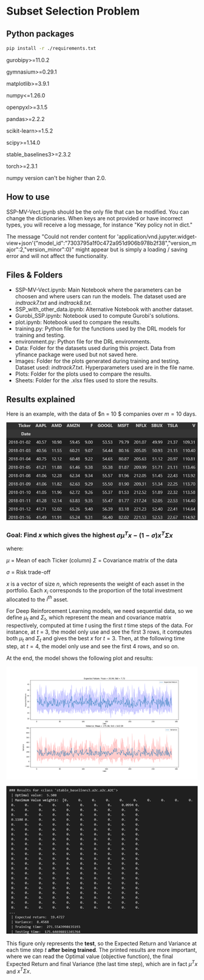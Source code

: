# Subset Selection Problem

## Python packages

```bash
pip install -r ./requirements.txt
```

gurobipy>=11.0.2

gymnasium>=0.29.1

matplotlib>=3.9.1

numpy<=1.26.0

openpyxl>=3.1.5

pandas>=2.2.2

scikit-learn>=1.5.2

scipy>=1.14.0

stable_baselines3>=2.3.2

torch>=2.3.1

numpy version can't be higher than 2.0.


## How to use

SSP-MV-Vect.ipynb should be the only file that can be modified. You can change the dictionaries. When keys are not provided or have incorrect types, you will receive a log message, for instance "Key policy not in dict."

The message "Could not render content for 'application/vnd.jupyter.widget-view+json'{"model_id":"7303795a1f0c472a951d906b978b2f38","version_major":2,"version_minor":0}" might appear but is simply a loading / saving error and will not affect the functionality.


## Files & Folders

* SSP-MV-Vect.ipynb: Main Notebook where the parameters can be choosen and where users can run the models. The dataset used are *indtrack7.txt* and *indtrack8.txt.*
* SSP_with_other_data.ipynb: Alternative Notebook with another dataset.
* Gurobi_SSP.ipynb: Notebook used to compute Gurobi's solutions.
* plot.ipynb: Notebook used to compare the results.
* training.py: Python file for the functions used by the DRL models for training and testing.
* environment.py: Python file for the DRL environments.
* Data: Folder for the datasets used during this project. Data from yfinance package were used but not saved here.
* Images: Folder for the plots generated during training and testing. Dataset used: *indtrack7.txt*. Hyperparameters used are in the file name.
* Plots: Folder for the plots used to compare the results.
* Sheets: Folder for the .xlsx files used to store the results.

## Results explained

Here is an example, with the data of $n = 10 $ companies over $m = 10$ days.

![data](image/readme/1.png)

### Goal: Find $x$ which gives the highest $\sigma \mu^T x - ( 1 - \sigma) x^T \Sigma x$

where: 

$\mu$ = Mean of each Ticker (column)
$\Sigma$ = Covariance matrix of the data

$\sigma$ = Risk trade-off

$x$ is a vector of size $n$, which represents the weight of each asset in the portfolio. Each $x_i$ corresponds to the proportion of the total investment allocated to the $i^{th}$ asset.


For Deep Reinforcement Learning models, we need sequential data, so we define $\mu_t$ and $\Sigma_t$, which represent the mean and covariance matrix respectively, computed at time $t$ using the first $t$ time steps of the data. For instance, at $t$ = 3, the model only use and see the first $3$ rows, it computes both $\mu_t$ and $\Sigma_t$ and gives the best $x$ for $t = 3$. Then, at the following time step, at $t=4$, the model only use and see the first $4$ rows, and so on.



At the end, the model shows the following plot and results:

![Plot](Images\A2C_ws291_init-1_rnnTrue_rdTrue_ccmcontribution_cc10_shFalse_lr1e-06_netarch16_16.png)

![results](image/readme/2.png)



This figure only represents the **test**, so the Expected Return and Variance at each time step $t$ **after being trained**. The printed results are more important, where we can read the Optimal value (objective function), the final Expected Return and final Variance (the last time step), which are in fact $\mu^T x$ and $x^T \Sigma x$.
